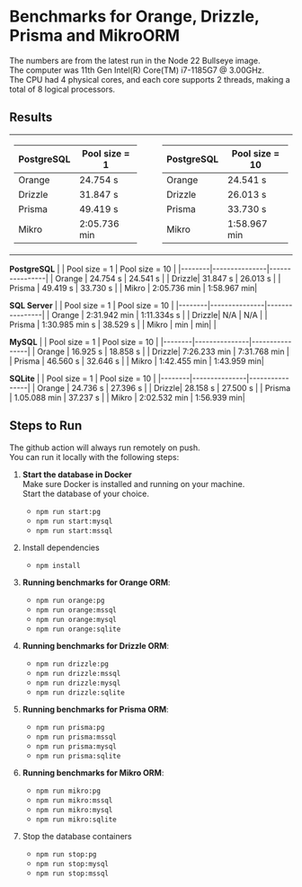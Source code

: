 # Benchmarks for Orange, Drizzle, Prisma and MikroORM
The numbers are from the latest run in the Node 22 Bullseye image.  
The computer was 11th Gen Intel(R) Core(TM) i7-1185G7 @ 3.00GHz.   
The CPU had 4 physical cores, and each core supports 2 threads, making a total of 8 logical processors. 
## Results  

<table>
<tr>
<td>


| **PostgreSQL** | Pool size = 1 |
|----------|------|
| Orange | 24.754 s |
| Drizzle | 31.847 s |
| Prisma | 49.419 s |
| Mikro | 2:05.736 min |

</td>
<td>&nbsp;&nbsp;&nbsp;</td>
<td>

| **PostgreSQL** | Pool size = 10 |
|----------|------|
| Orange | 24.541 s |
| Drizzle | 26.013 s |
| Prisma | 33.730 s |
| Mikro | 1:58.967 min |

</td>
</tr>
</table>


**PostgreSQL**
|        | Pool size = 1 | Pool size = 10 |
|--------|---------------|----------------|
| Orange | 24.754 s       | 24.541 s        |
| Drizzle| 31.847 s       | 26.013 s        |
| Prisma | 49.419 s       | 33.730 s        |
| Mikro  | 2:05.736 min     | 1:58.967 min|
  
**SQL Server**
|        | Pool size = 1 | Pool size = 10 |
|--------|---------------|----------------|
| Orange | 2:31.942 min       | 1:11.334s s        |
| Drizzle| N/A        | N/A        |
| Prisma | 1:30.985 min s       | 38.529 s        |
| Mikro  |  min     | 		min| |
  
**MySQL**
|        | Pool size = 1 | Pool size = 10 |
|--------|---------------|----------------|
| Orange | 16.925 s       | 18.858 s        |
| Drizzle| 7:26.233 min       | 7:31.768 min        |
| Prisma | 46.560 s       | 32.646 s        |
| Mikro  | 1:42.455 min     | 1:43.959 min|
  
**SQLite**
|        | Pool size = 1 | Pool size = 10 |
|--------|---------------|----------------|
| Orange | 24.736 s       |  27.396 s        |
| Drizzle| 28.158 s       | 27.500 s        |
| Prisma | 1.05.088 min       | 37.237 s        |
| Mikro  | 2:02.532 min     | 1:56.939 min|
  
## Steps to Run

The github action will always run remotely on push.  
You can run it locally with the following steps:  

1. **Start the database in Docker**  
   Make sure Docker is installed and running on your machine.  
   Start the database of your choice.  
   - ```npm run start:pg```
   - ```npm run start:mysql```
   - ```npm run start:mssql```

2. Install dependencies
   - ```npm install```

3. **Running benchmarks for Orange ORM**:
   - ```npm run orange:pg```
   - ```npm run orange:mssql```
   - ```npm run orange:mysql```
   - ```npm run orange:sqlite```
4. **Running benchmarks for Drizzle ORM**:
   - ```npm run drizzle:pg```
   - ```npm run drizzle:mssql```
   - ```npm run drizzle:mysql```
   - ```npm run drizzle:sqlite```
5. **Running benchmarks for Prisma ORM**:
   - ```npm run prisma:pg```   
   - ```npm run prisma:mssql```
   - ```npm run prisma:mysql```
   - ```npm run prisma:sqlite```
6. **Running benchmarks for Mikro ORM**:    
   - ```npm run mikro:pg```
   - ```npm run mikro:mssql```
   - ```npm run mikro:mysql```
   - ```npm run mikro:sqlite```

7. Stop the database containers
   - ```npm run stop:pg```
   - ```npm run stop:mysql```
   - ```npm run stop:mssql```
